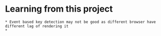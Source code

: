 # Learning from this project
	
	* Event based key detection may not be good as different browser have different lag of rendering it
	* 